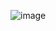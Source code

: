 ![image](https://github.com/temokssl/pprojects/assets/127319270/3e8a12c3-d706-467c-bf82-56a974a3e4b9)
